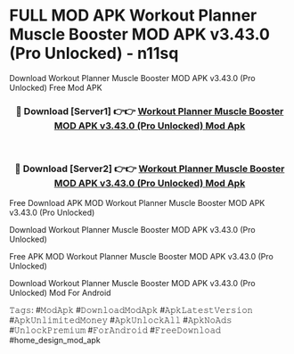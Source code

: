 # FULL MOD APK Workout Planner Muscle Booster MOD APK v3.43.0 (Pro Unlocked) - n11sq
Download Workout Planner Muscle Booster MOD APK v3.43.0 (Pro Unlocked) Free Mod APK

<div align="center">
<h3>🔴 Download [Server1] 👉👉 <a href="https://apk-comot.site?title=Workout_Planner_Muscle_Booster_MOD_APK_v3.43.0_(Pro_Unlocked)">Workout Planner Muscle Booster MOD APK v3.43.0 (Pro Unlocked) Mod Apk</a></h3><br>

<h3>🔴 Download [Server2] 👉👉 <a href="https://apk-comot.site?title=Workout_Planner_Muscle_Booster_MOD_APK_v3.43.0_(Pro_Unlocked)">Workout Planner Muscle Booster MOD APK v3.43.0 (Pro Unlocked) Mod Apk</a></h3>
</div>


Free Download APK MOD Workout Planner Muscle Booster MOD APK v3.43.0 (Pro Unlocked)

Download Workout Planner Muscle Booster MOD APK v3.43.0 (Pro Unlocked) 

Free APK MOD Workout Planner Muscle Booster MOD APK v3.43.0 (Pro Unlocked) 

Download Workout Planner Muscle Booster MOD APK v3.43.0 (Pro Unlocked) Mod For Android

𝚃𝚊𝚐𝚜: #𝙼𝚘𝚍𝙰𝚙𝚔 #𝙳𝚘𝚠𝚗𝚕𝚘𝚊𝚍𝙼𝚘𝚍𝙰𝚙𝚔 #𝙰𝚙𝚔𝙻𝚊𝚝𝚎𝚜𝚝𝚅𝚎𝚛𝚜𝚒𝚘𝚗 #𝙰𝚙𝚔𝚄𝚗𝚕𝚒𝚖𝚒𝚝𝚎𝚍𝙼𝚘𝚗𝚎𝚢 #𝙰𝚙𝚔𝚄𝚗𝚕𝚘𝚌𝚔𝙰𝚕𝚕 #𝙰𝚙𝚔𝙽𝚘𝙰𝚍𝚜 #𝚄𝚗𝚕𝚘𝚌𝚔𝙿𝚛𝚎𝚖𝚒𝚞𝚖 #𝙵𝚘𝚛𝙰𝚗𝚍𝚛𝚘𝚒𝚍 #𝙵𝚛𝚎𝚎𝙳𝚘𝚠𝚗𝚕𝚘𝚊𝚍 #home_design_mod_apk